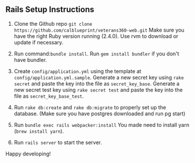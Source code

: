 Rails Setup Instructions
-------

1. Clone the Github repo `git clone https://github.com/calblueprint/veterans360-web.git` Make sure you have the right Ruby version running (2.4.0). Use rvm to download or update if necessary.

2. Run command:`bundle install`. Run `gem install bundler` if you don't have bundler.

3. Create `config/application.yml` using the template at `config/application.yml.sample`. Generate a new secret key using `rake secret` and paste the key into the file as `secret_key_base`. Generate a new secret test key using `rake secret test` and paste the key into the file as `secret_key_base_test`.

4. Run `rake db:create` and `rake db:migrate` to properly set up the database. (Make sure you have postgres downloaded and run pg start)

5. Run `bundle exec rails webpacker:install` You made need to install yarn (`brew install yarn`).

6. Run `rails server` to start the server.

Happy developing!
